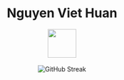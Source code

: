 <div align="center">
  <h1>Nguyen Viet Huan</h1>
  <img src="https://github.githubassets.com/images/mona-loading-default.gif" width="64" height="64">
  <br/>
  <br/>
  <img src="https://streak-stats.demolab.com?user=nviethuan" alt="GitHub Streak" />
</div>
